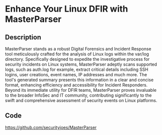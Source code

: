 # Enhance Your Linux DFIR with MasterParser

## Description
MasterParser stands as a robust Digital Forensics and Incident Response tool meticulously crafted for the analysis of Linux logs within the var/log directory. Specifically designed to expedite the investigative process for security incidents on Linux systems, MasterParser adeptly scans supported logs, such as auth.log for example, extract critical details including SSH logins, user creations, event names, IP addresses and much more. The tool's generated summary presents this information in a clear and concise format, enhancing efficiency and accessibility for Incident Responders. Beyond its immediate utility for DFIR teams, MasterParser proves invaluable to the broader InfoSec and IT community, contributing significantly to the swift and comprehensive assessment of security events on Linux platforms.

## Code
https://github.com/securityjoes/MasterParser
